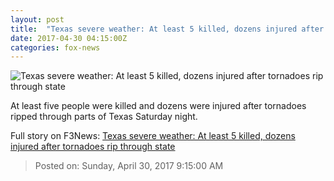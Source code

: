 ```yaml
---
layout: post
title:  "Texas severe weather: At least 5 killed, dozens injured after tornadoes rip through state"
date: 2017-04-30 04:15:00Z
categories: fox-news
---
```


![Texas severe weather: At least 5 killed, dozens injured after tornadoes rip through state](http://a57.foxnews.com/images.foxnews.com/content/fox-news/us/2017/04/30/texas-tornado-at-least-1-killed-nearly-50-injured-reports-say/_jcr_content/par/featured-media/media-0.img.jpg/0/0/1493533737004.jpg?ve=1)

At least five people were killed and dozens were injured after tornadoes ripped through parts of Texas Saturday night.


Full story on F3News: [Texas severe weather: At least 5 killed, dozens injured after tornadoes rip through state](http://www.f3nws.com/n/BFeHDJ)

> Posted on: Sunday, April 30, 2017 9:15:00 AM
